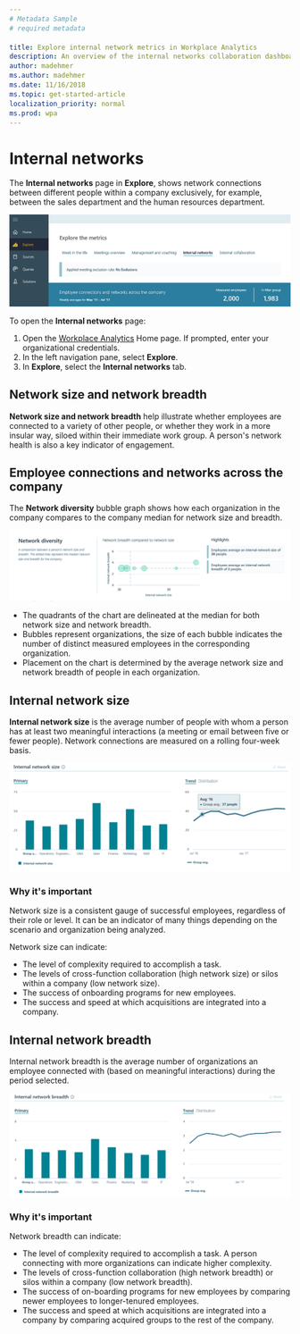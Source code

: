 ```yaml
---
# Metadata Sample
# required metadata

title: Explore internal network metrics in Workplace Analytics
description: An overview of the internal networks collaboration dashboards available in Workplace Analytics.
author: madehmer
ms.author: madehmer
ms.date: 11/16/2018
ms.topic: get-started-article
localization_priority: normal 
ms.prod: wpa
---
```

# Internal networks

The **Internal networks** page in **Explore**, shows network connections between different people within a company exclusively, for example, between the sales department and the human resources department.

![Networks and collaboration](../images/WpA/Use/networks-and-collaboration-explore.png)

To open the **Internal networks** page:

1. Open the [Workplace Analytics](https://workplaceanalytics.office.com) Home page. If prompted, enter your organizational credentials.
2. In the left navigation pane, select **Explore**.
3. In **Explore**, select the **Internal networks** tab.

## Network size and network breadth  
**Network size and network breadth** help illustrate whether employees are connected to a variety of other people, or whether they work in a more insular way, siloed within their immediate work group. A person's network health is also a key indicator of engagement.

## Employee connections and networks across the company

The **Network diversity** bubble graph shows how each organization in the company compares to the company median for network size and breadth.

![Network diversity](../images/WpA/Use/network-diversity-explore.png)

* The quadrants of the chart are delineated at the median for both network size and network breadth.
* Bubbles represent organizations, the size of each bubble indicates the number of distinct measured employees in the corresponding organization.
* Placement on the chart is determined by the average network size and network breadth of people in each organization.

## Internal network size

**Internal network size** is the average number of people with whom a person has at least two meaningful interactions (a meeting or email between five or fewer people). Network connections are measured on a rolling four-week basis.

![Internal network size](../images/WpA/Use/internal-network-size-explore.png)

### Why it's important

Network size is a consistent gauge of successful employees, regardless of their role or level. It can be an indicator of many things depending on the scenario and organization being analyzed.

Network size can indicate:

* The level of complexity required to accomplish a task.
* The levels of cross-function collaboration (high network size) or silos within a company (low network size).
* The success of onboarding programs for new employees.
* The success and speed at which acquisitions are integrated into a company.

## Internal network breadth

Internal network breadth is the average number of organizations an employee connected with (based on meaningful interactions) during the period selected.

![Internal network breadth](../images/WpA/Use/internal-network-breadth.png)

### Why it's important

Network breadth can indicate:

* The level of complexity required to accomplish a task. A person connecting with more organizations can indicate higher complexity.
* The levels of cross-function collaboration (high network breadth) or silos within a company (low network breadth).
* The success of on-boarding programs for new employees by comparing newer employees to longer-tenured employees.
* The success and speed at which acquisitions are integrated into a company by comparing acquired groups to the rest of the company.

</br>